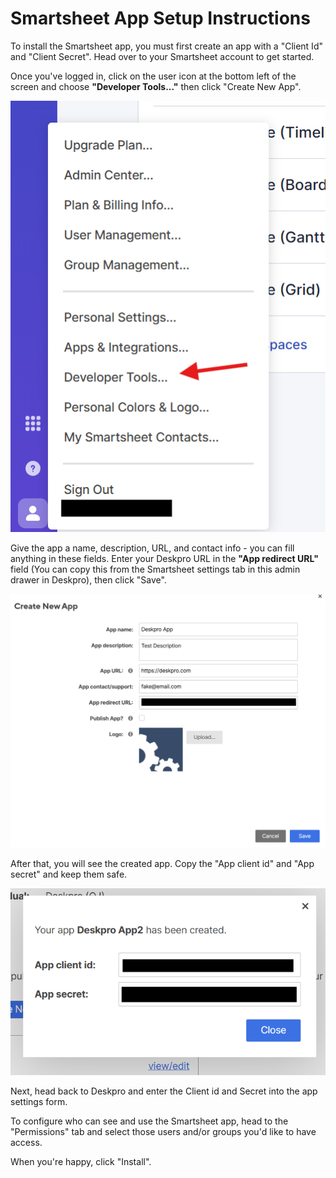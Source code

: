 Smartsheet App Setup Instructions
===

To install the Smartsheet app, you must first create an app with a "Client Id" and "Client Secret". Head over to your Smartsheet account to get started.


Once you've logged in, click on the user icon at the bottom left of the screen and choose __"Developer Tools..."__ then click "Create New App".

![Smartsheet nav menu with arrow pointing to "Developer Tools..."](/docs/assets/setup/smartsheet-app-setup-sceenshot-01.png)

Give the app a name, description, URL, and contact info - you can fill anything in these fields. Enter your Deskpro URL in the __"App redirect URL"__ field (You can copy this from the Smartsheet settings tab in this admin drawer in Deskpro), then click "Save".

![Form to create a new app in Smartsheet](/docs/assets/setup/smartsheet-app-setup-sceenshot-02.png)

After that, you will see the created app. Copy the "App client id" and "App secret" and keep them safe.

![Dialog showing the created Smartsheet app's credentials](/docs/assets/setup/smartsheet-app-setup-sceenshot-03.png)

Next, head back to Deskpro and enter the Client id and Secret into the app settings form.

To configure who can see and use the Smartsheet app, head to the "Permissions" tab and select those users and/or groups you'd like to have access.

When you're happy, click "Install".